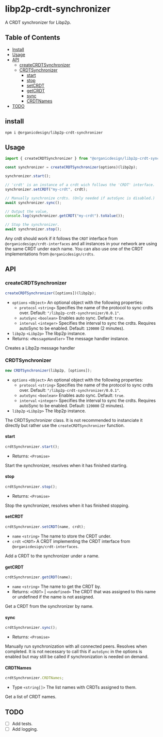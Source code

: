# libp2p-crdt-synchronizer

A CRDT synchronizer for Libp2p.

## Table of Contents

- [Install](#install)
- [Usage](#usage)
- [API](#api)
  - [createCRDTSynchronizer](#createcrdtsynchronizer)
  - [CRDTSynchronizer](#crdtsynchronizer)
    - [start](#start)
    - [stop](#stop)
    - [setCRDT](#setcrdt)
    - [getCRDT](#getcrdt)
    - [sync](#sync)
    - [CRDTNames](#crdtnames)
- [TODO](#todo)

## install

```
npm i @organicdesign/libp2p-crdt-synchronizer
```

## Usage

```javascript
import { createCRDTSynchronizer } from "@organicdesign/libp2p-crdt-synchronizer";

const synchronizer = createCRDTSynchronizer(options)(libp2p);

synchronizer.start();

// 'crdt' is an instance of a crdt wich follows the 'CRDT' interface.
synchronizer.setCRDT("my-crdt", crdt);

// Manually synchronize crdts. (Only needed if autoSync is disabled.)
await synchronizer.sync();

// Output the value,
console.log(synchronizer.getCRDT("my-crdt").toValue());

// Stop the synchronizer.
await synchronizer.stop();
```

Any crdt should work if it follows the `CRDT` interface from `@organicdesign/crdt-interfaces` and all instances in your network are using the same CRDT under each name. You can also use one of the CRDT implementations from `@organicdesign/crdts`.

## API

### createCRDTSynchronizer

```javascript
createCRDTSynchronizer([options])(libp2p);
```

- `options` `<Object>` An optional object with the following properties:
  - `protocol` `<string>` Specifies the name of the protocol to sync crdts over. Default: `"/libp2p-crdt-synchronizer/0.0.1"`.
  - `autoSync` `<boolean>` Enables auto sync. Default: `true`.
  - `interval` `<integer>` Specifies the interval to sync the crdts. Requires autoSync to be enabled. Default: `120000` (2 minutes).
- `libp2p` `<Libp2p>` The libp2p instance.
- Returns: `<MessageHandler>` The message handler instance.

Creates a Libp2p message handler

### CRDTSynchronizer

```javascript
new CRDTSynchronizer(libp2p, [options]);
```

- `options` `<Object>` An optional object with the following properties:
  - `protocol` `<string>` Specifies the name of the protocol to sync crdts over. Default: `"/libp2p-crdt-synchronizer/0.0.1"`.
  - `autoSync` `<boolean>` Enables auto sync. Default: `true`.
  - `interval` `<integer>` Specifies the interval to sync the crdts. Requires autoSync to be enabled. Default: `120000` (2 minutes).
- `libp2p` `<Libp2p>` The libp2p instance.

The CRDTSynchronizer class. It is not recommended to instanciate it directly but rather use the `createCRDTSynchronizer` function.

#### start

```javascript
crdtSynchronizer.start();
```

- Returns: `<Promise>`

Start the synchronizer, resolves when it has finished starting.

#### stop

```javascript
crdtSynchronizer.stop();
```

- Returns: `<Promise>`

Stop the synchronizer, resolves when it has finished stopping.

#### setCRDT

```javascript
crdtSynchronizer.setCRDT(name, crdt);
```

- `name` `<string>` The name to store the CRDT under.
- `crdt` `<CRDT>` A CRDT implementing the CRDT interface from `@organicdesign/crdt-interfaces`.

Add a CRDT to the synchronizer under a name.

#### getCRDT

```javascript
crdtSynchronizer.getCRDT(name);
```

- `name` `<string>` The name to get the CRDT by.
- Returns: `<CRDT>` | `<undefined>` The CRDT that was assigned to this name or undefined if the name is not assigned.

Get a CRDT from the synchronizer by name.

#### sync

```javascript
crdtSynchronizer.sync();
```

- Returns: `<Promise>`

Manually run synchronization with all connected peers. Resolves when completed. It is not necessary to call this if `autoSync` in the options is enabled but may still be called if synchronization is needed on demand.

#### CRDTNames

```javascript
crdtSynchronizer.CRDTNames;
```

- Type `<string[]>` The list names with CRDTs assigned to them.

Get a list of CRDT names.

## TODO

- [ ] Add tests.
- [ ] Add logging.

